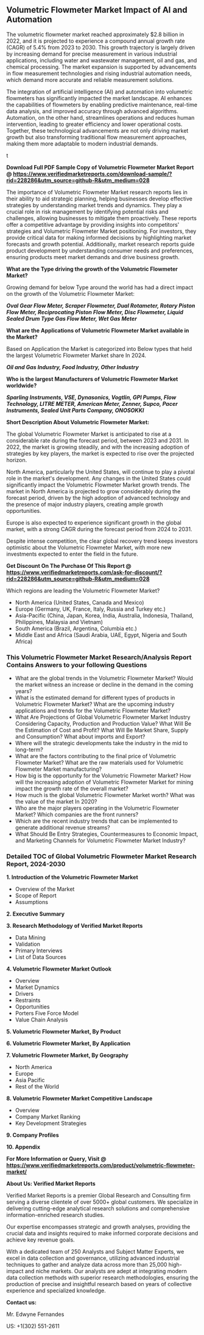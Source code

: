 <h2>Volumetric Flowmeter Market Impact of AI and Automation</h2><p>The volumetric flowmeter market reached approximately $2.8 billion in 2022, and it is projected to experience a compound annual growth rate (CAGR) of 5.4% from 2023 to 2030. This growth trajectory is largely driven by increasing demand for precise measurement in various industrial applications, including water and wastewater management, oil and gas, and chemical processing. The market expansion is supported by advancements in flow measurement technologies and rising industrial automation needs, which demand more accurate and reliable measurement solutions.</p><p>The integration of artificial intelligence (AI) and automation into volumetric flowmeters has significantly impacted the market landscape. AI enhances the capabilities of flowmeters by enabling predictive maintenance, real-time data analysis, and improved accuracy through advanced algorithms. Automation, on the other hand, streamlines operations and reduces human intervention, leading to greater efficiency and lower operational costs. Together, these technological advancements are not only driving market growth but also transforming traditional flow measurement approaches, making them more adaptable to modern industrial demands.</p>t</p><p id="" class=""><strong>Download Full PDF Sample Copy of Volumetric Flowmeter Market Report @ <a href="https://www.verifiedmarketreports.com/download-sample/?rid=228286&utm_source=github-R&utm_medium=028" target="_blank">https://www.verifiedmarketreports.com/download-sample/?rid=228286&utm_source=github-R&utm_medium=028</a></strong></p><p>The importance of&nbsp;Volumetric Flowmeter Market research reports lies in their ability to aid strategic planning, helping businesses develop effective strategies by understanding market trends and dynamics. They play a crucial role in risk management by identifying potential risks and challenges, allowing businesses to mitigate them proactively. These reports offer a competitive advantage by providing insights into competitors' strategies and Volumetric Flowmeter Market positioning. For investors, they provide critical data for making informed decisions by highlighting market forecasts and growth potential. Additionally, market research reports guide product development by understanding consumer needs and preferences, ensuring products meet market demands and drive business growth.</p><p><strong>What are the&nbsp;Type driving the growth of the Volumetric Flowmeter Market?</strong></p><p id="" class="">Growing demand for below Type around the world has had a direct impact on the growth of the Volumetric Flowmeter Market:</p><em><strong>Oval Gear Flow Meter, Scraper Flowmeter, Dual Rotameter, Rotary Piston Flow Meter, Reciprocating Piston Flow Meter, Disc Flowmeter, Liquid Sealed Drum Type Gas Flow Meter, Wet Gas Meter</strong></em></p><strong>What are the&nbsp;Applications&nbsp;of Volumetric Flowmeter Market available in the Market?</strong></p><p id="" class="">Based on Application the Market is categorized into Below types that held the largest Volumetric Flowmeter Market share In 2024.</p><em><strong>Oil and Gas Industry, Food Industry, Other Industry</strong></em></p><strong>Who is the largest Manufacturers of Volumetric Flowmeter Market worldwide?</strong></p><p><em><strong>Sparling Instruments, VSE, Dynasonics, Vogtlin, GPI Pumps, Flow Technology, LITRE METER, American Meter, Zenner, Supco, Pacer Instruments, Sealed Unit Parts Company, ONOSOKKI</strong></em></p><p id="" class=""><strong>Short Description About Volumetric Flowmeter Market:</strong></p><p>The global Volumetric Flowmeter Market is anticipated to rise at a considerable rate during the forecast period, between 2023 and 2031. In 2022, the market is growing steadily, and with the increasing adoption of strategies by key players, the market is expected to rise over the projected horizon.</p><p>North America, particularly the United States, will continue to play a pivotal role in the market's development. Any changes in the United States could significantly impact the Volumetric Flowmeter Market growth trends. The market in North America is projected to grow considerably during the forecast period, driven by the high adoption of advanced technology and the presence of major industry players, creating ample growth opportunities.</p><p>Europe is also expected to experience significant growth in the global market, with a strong CAGR during the forecast period from 2024 to 2031.</p><p>Despite intense competition, the clear global recovery trend keeps investors optimistic about the Volumetric Flowmeter Market, with more new investments expected to enter the field in the future.</p><p id="" class=""><strong>Get Discount On The Purchase Of This Report @ <a href="https://www.verifiedmarketreports.com/ask-for-discount/?rid=228286&utm_source=github-R&utm_medium=028" target="_blank">https://www.verifiedmarketreports.com/ask-for-discount/?rid=228286&utm_source=github-R&utm_medium=028</a></strong></p>Which regions are leading the Volumetric Flowmeter Market?</p><ul><li>North America (United States, Canada and Mexico)</li><li>Europe (Germany, UK, France, Italy, Russia and Turkey etc.)</li><li>Asia-Pacific (China, Japan, Korea, India, Australia, Indonesia, Thailand, Philippines, Malaysia and Vietnam)</li><li>South America (Brazil, Argentina, Columbia etc.)</li><li>Middle East and Africa (Saudi Arabia, UAE, Egypt, Nigeria and South Africa)</li></ul><h3 id="" class="">This Volumetric Flowmeter Market Research/Analysis Report Contains Answers to your following Questions</h3><ul><li>What are the global trends in the Volumetric Flowmeter Market? Would the market witness an increase or decline in the demand in the coming years?</li><li>What is the estimated demand for different types of products in Volumetric Flowmeter Market? What are the upcoming industry applications and trends for the Volumetric Flowmeter Market?</li><li>What Are Projections of Global Volumetric Flowmeter Market Industry Considering Capacity, Production and Production Value? What Will Be the Estimation of Cost and Profit? What Will Be Market Share, Supply and Consumption? What about imports and Export?</li><li>Where will the strategic developments take the industry in the mid to long-term?</li><li>What are the factors contributing to the final price of Volumetric Flowmeter Market? What are the raw materials used for Volumetric Flowmeter Market manufacturing?</li><li>How big is the opportunity for the Volumetric Flowmeter Market? How will the increasing adoption of Volumetric Flowmeter Market for mining impact the growth rate of the overall market?</li><li>How much is the global Volumetric Flowmeter Market worth? What was the value of the market In 2020?</li><li>Who are the major players operating in the Volumetric Flowmeter Market? Which companies are the front runners?</li><li>Which are the recent industry trends that can be implemented to generate additional revenue streams?</li><li>What Should Be Entry Strategies, Countermeasures to Economic Impact, and Marketing Channels for Volumetric Flowmeter Market Industry?</li></ul><h3 id="" class="">Detailed TOC of Global Volumetric Flowmeter Market Research Report, 2024-2030</h3><p id="" class=""><strong>1. Introduction of the Volumetric Flowmeter Market</strong></p><ul><li>Overview of the Market</li><li>Scope of Report</li><li>Assumptions</li></ul><p id="" class=""><strong>2. Executive Summary</strong></p><p id="" class=""><strong>3. Research Methodology of Verified Market Reports</strong></p><ul><li>Data Mining</li><li>Validation</li><li>Primary Interviews</li><li>List of Data Sources</li></ul><p id="" class=""><strong>4. Volumetric Flowmeter Market Outlook</strong></p><ul><li>Overview</li><li>Market Dynamics</li><li>Drivers</li><li>Restraints</li><li>Opportunities</li><li>Porters Five Force Model</li><li>Value Chain Analysis</li></ul><p id="" class=""><strong>5. Volumetric Flowmeter Market, By Product</strong></p><p id="" class=""><strong>6. Volumetric Flowmeter Market, By Application</strong></p><p id="" class=""><strong>7. Volumetric Flowmeter Market, By Geography</strong></p><ul><li>North America</li><li>Europe</li><li>Asia Pacific</li><li>Rest of the World</li></ul><p id="" class=""><strong>8. Volumetric Flowmeter Market Competitive Landscape</strong></p><ul><li>Overview</li><li>Company Market Ranking</li><li>Key Development Strategies</li></ul><p id="" class=""><strong>9. Company Profiles</strong></p><p id="" class=""><strong>10. Appendix</strong></p><p id="" class=""><strong>For More Information or Query, Visit @ <a href="https://www.verifiedmarketreports.com/product/volumetric-flowmeter-market/" target="_blank">https://www.verifiedmarketreports.com/product/volumetric-flowmeter-market/</a></strong></p><p id="" class=""><strong>About Us: Verified Market Reports</strong></p><p id="" class="">Verified Market Reports is a premier Global Research and Consulting firm serving a diverse clientele of over 5000+ global customers. We specialize in delivering cutting-edge analytical research solutions and comprehensive information-enriched research studies.</p><p id="" class="">Our expertise encompasses strategic and growth analyses, providing the crucial data and insights required to make informed corporate decisions and achieve key revenue goals.</p><p id="" class="">With a dedicated team of 250 Analysts and Subject Matter Experts, we excel in data collection and governance, utilizing advanced industrial techniques to gather and analyze data across more than 25,000 high-impact and niche markets. Our analysts are adept at integrating modern data collection methods with superior research methodologies, ensuring the production of precise and insightful research based on years of collective experience and specialized knowledge.</p><p id="" class=""><strong>Contact us:</strong></p><p id="" class="">Mr. Edwyne Fernandes</p><p id="" class="">US: +1(302) 551-2611</p>